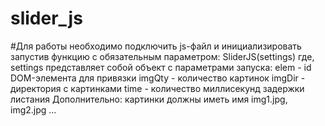 # slider_js
#Для работы необходимо подключить js-файл и инициализировать запустив функцию с обязательным параметром:
SliderJS(settings)
где, settings представляет собой объект с параметрами запуска:
	elem  - id DOM-элемента для привязки
	imgQty - количество картинок
	imgDir - директория с картинками
	time   - количество миллисекунд задержки листания
Дополнительно: картинки должны иметь имя img1.jpg, img2.jpg ...

